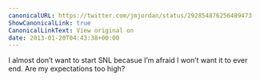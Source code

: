 ```yaml
---
canonicalURL: https://twitter.com/jmjordan/status/292854876256489473
ShowCanonicalLink: true
CanonicalLinkText: View original on
date: 2013-01-20T04:43:38+00:00
---
```

I almost don’t want to start SNL becasue I’m afraid I won’t want it to ever end. Are my expectations too high?